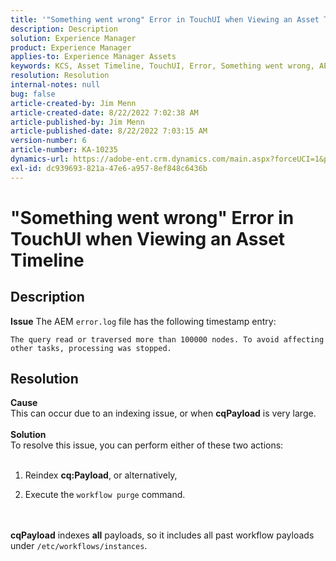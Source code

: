 ```yaml
---
title: '"Something went wrong" Error in TouchUI when Viewing an Asset Timeline'
description: Description
solution: Experience Manager
product: Experience Manager
applies-to: Experience Manager Assets
keywords: KCS, Asset Timeline, TouchUI, Error, Something went wrong, AEM, Adobe Experience Manager, 6.3
resolution: Resolution
internal-notes: null
bug: false
article-created-by: Jim Menn
article-created-date: 8/22/2022 7:02:38 AM
article-published-by: Jim Menn
article-published-date: 8/22/2022 7:03:15 AM
version-number: 6
article-number: KA-10235
dynamics-url: https://adobe-ent.crm.dynamics.com/main.aspx?forceUCI=1&pagetype=entityrecord&etn=knowledgearticle&id=01981e63-e821-ed11-b83e-0022480866ad
exl-id: dc939693-821a-47e6-a957-8ef848c6436b
---
```

# "Something went wrong" Error in TouchUI when Viewing an Asset Timeline

## Description

<b>Issue</b>
The AEM `error.log` file has the following timestamp entry:


```
The query read or traversed more than 100000 nodes. To avoid affecting other tasks, processing was stopped.
```



## Resolution

<b>Cause</b><br>This can occur due to an indexing issue, or when <b>cqPayload</b> is very large. <br> <br><b>Solution</b><br>To resolve this issue, you can perform either of these two actions: <br> <br>
1. Reindex <b>cq:Payload</b>, or alternatively,


2. Execute the `workflow purge` command.

<br> <br><b>cqPayload</b> indexes <b>all</b> payloads, so it includes all past workflow payloads under `/etc/workflows/instances`.
